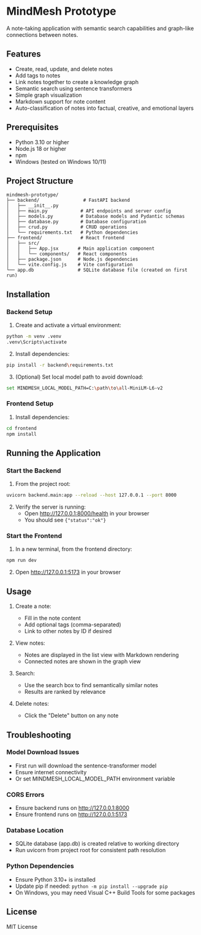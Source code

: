 # MindMesh Prototype

A note-taking application with semantic search capabilities and graph-like connections between notes.

## Features

- Create, read, update, and delete notes
- Add tags to notes
- Link notes together to create a knowledge graph
- Semantic search using sentence transformers
- Simple graph visualization
- Markdown support for note content
- Auto-classification of notes into factual, creative, and emotional layers

## Prerequisites

- Python 3.10 or higher
- Node.js 18 or higher
- npm
- Windows (tested on Windows 10/11)

## Project Structure

```
mindmesh-prototype/
├── backend/                # FastAPI backend
│   ├── __init__.py
│   ├── main.py            # API endpoints and server config
│   ├── models.py          # Database models and Pydantic schemas
│   ├── database.py        # Database configuration
│   ├── crud.py            # CRUD operations
│   └── requirements.txt   # Python dependencies
├── frontend/              # React frontend
│   ├── src/
│   │   ├── App.jsx       # Main application component
│   │   └── components/   # React components
│   ├── package.json      # Node.js dependencies
│   └── vite.config.js    # Vite configuration
└── app.db                # SQLite database file (created on first run)
```

## Installation

### Backend Setup

1. Create and activate a virtual environment:
```bash
python -m venv .venv
.venv\Scripts\activate
```

2. Install dependencies:
```bash
pip install -r backend\requirements.txt
```

3. (Optional) Set local model path to avoid download:
```bash
set MINDMESH_LOCAL_MODEL_PATH=C:\path\to\all-MiniLM-L6-v2
```

### Frontend Setup

1. Install dependencies:
```bash
cd frontend
npm install
```

## Running the Application

### Start the Backend

1. From the project root:
```bash
uvicorn backend.main:app --reload --host 127.0.0.1 --port 8000
```

2. Verify the server is running:
   - Open http://127.0.0.1:8000/health in your browser
   - You should see `{"status":"ok"}`

### Start the Frontend

1. In a new terminal, from the frontend directory:
```bash
npm run dev
```

2. Open http://127.0.0.1:5173 in your browser

## Usage

1. Create a note:
   - Fill in the note content
   - Add optional tags (comma-separated)
   - Link to other notes by ID if desired

2. View notes:
   - Notes are displayed in the list view with Markdown rendering
   - Connected notes are shown in the graph view

3. Search:
   - Use the search box to find semantically similar notes
   - Results are ranked by relevance

4. Delete notes:
   - Click the "Delete" button on any note

## Troubleshooting

### Model Download Issues
- First run will download the sentence-transformer model
- Ensure internet connectivity
- Or set MINDMESH_LOCAL_MODEL_PATH environment variable

### CORS Errors
- Ensure backend runs on http://127.0.0.1:8000
- Ensure frontend runs on http://127.0.0.1:5173

### Database Location
- SQLite database (app.db) is created relative to working directory
- Run uvicorn from project root for consistent path resolution

### Python Dependencies
- Ensure Python 3.10+ is installed
- Update pip if needed: `python -m pip install --upgrade pip`
- On Windows, you may need Visual C++ Build Tools for some packages

## License

MIT License